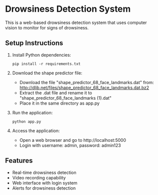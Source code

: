# Drowsiness Detection System

This is a web-based drowsiness detection system that uses computer vision to monitor for signs of drowsiness.

## Setup Instructions

1. Install Python dependencies:
   ```
   pip install -r requirements.txt
   ```

2. Download the shape predictor file:
   - Download the file "shape_predictor_68_face_landmarks.dat" from:
   http://dlib.net/files/shape_predictor_68_face_landmarks.dat.bz2
   - Extract the .dat file and rename it to "shape_predictor_68_face_landmarks (1).dat"
   - Place it in the same directory as app.py

3. Run the application:
   ```
   python app.py
   ```

4. Access the application:
   - Open a web browser and go to http://localhost:5000
   - Login with username: admin, password: admin123

## Features
- Real-time drowsiness detection
- Video recording capability
- Web interface with login system
- Alerts for drowsiness detection 